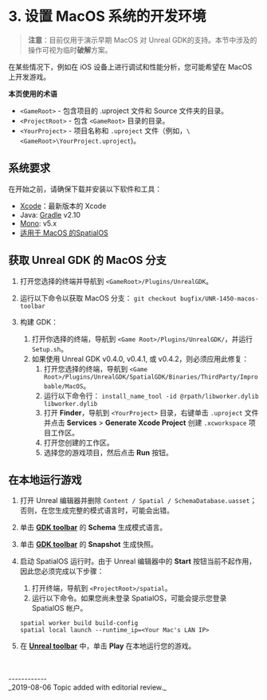 

# 3. 设置 MacOS 系统的开发环境

> **注意**：目前仅用于演示早期 MacOS 对 Unreal GDK的支持。本节中涉及的操作可视为临时**破解**方案。

在某些情况下，例如在 iOS 设备上进行调试和性能分析，您可能希望在 MacOS 上开发游戏。

**本页使用的术语**

- `<GameRoot>` - 包含项目的 .uproject 文件和 Source 文件夹的目录。
- `<ProjectRoot>` - 包含 `<GameRoot>` 目录的目录。
- `<YourProject>` - 项目名称和 `.uproject` 文件（例如，`\<GameRoot>\YourProject.uproject`)。

## 系统要求

在开始之前，请确保下载并安装以下软件和工具：

* [Xcode](https://developer.apple.com/xcode/)：最新版本的 Xcode
* Java: [Gradle](https://gradle.org/install) v2.10
* [Mono](https://www.mono-project.com/download/stable/): v5.x
* [适用于 MacOS 的SpatialOS](https://docs.improbable.io/reference/latest/shared/setup/mac)

## 获取 Unreal GDK 的 MacOS 分支

1. 打开您选择的终端并导航到 `<GameRoot>/Plugins/UnrealGDK`。
2. 运行以下命令以获取 MacOS 分支：
   `git checkout bugfix/UNR-1450-macos-toolbar`
3. 构建 GDK：

    1. 打开你选择的终端，导航到 `<Game Root>/Plugins/UnrealGDK/`，并运行 `Setup.sh`。
    2. 如果使用 Unreal GDK v0.4.0, v0.4.1, 或 v0.4.2，则必须应用此修复：
        1. 打开您选择的终端，导航到 `<Game Root>/Plugins/UnrealGDK/SpatialGDK/Binaries/ThirdParty/Improbable/MacOS`。
        2. 运行以下命令行：
        `install_name_tool -id @rpath/libworker.dylib libworker.dylib`
        3. 打开 **Finder**，导航到 `<YourProject>` 目录，右键单击 `.uproject` 文件并点击 **Services** > **Generate Xcode Project** 创建 `.xcworkspace` 项目工作区。
        4. 打开您创建的工作区。
        5. 选择您的游戏项目，然后点击 **Run** 按钮。

## 在本地运行游戏

1. 打开 Unreal 编辑器并删除 `Content / Spatial / SchemaDatabase.uasset`；否则，在您生成完整的模式语言时，可能会出错。
2. 单击 **[GDK toolbar](https://docs.improbable.io/unreal/latest/content/unreal-editor-interface/toolbars#spatialos-gdk-for-unreal-toolbar)** 的 **Schema** 生成模式语言。
3. 单击 **[GDK toolbar](https://docs.improbable.io/unreal/latest/content/unreal-editor-interface/toolbars#spatialos-gdk-for-unreal-toolbar)** 的 **Snapshot** 生成快照。
4. 启动 SpatialOS 运行时。由于 Unreal 编辑器中的 **Start** 按钮当前不起作用，因此您必须完成以下步骤：
    1. 打开终端，导航到 `<ProjectRoot>/spatial`。
    2. 运行以下命令。如果您尚未登录 SpatialOS，可能会提示您登录 SpatialOS 帐户。

   ```
   spatial worker build build-config
   spatial local launch --runtime_ip=<Your Mac's LAN IP>
   ```
5. 在 **[Unreal toolbar](https://docs.improbable.io/unreal/latest/content/unreal-editor-interface/toolbars#unreal-toolbar)** 中，单击 **Play** 在本地运行您的游戏。

<br/>
<br/>------------<br/>
_2019-08-06 Topic added with editorial review._
